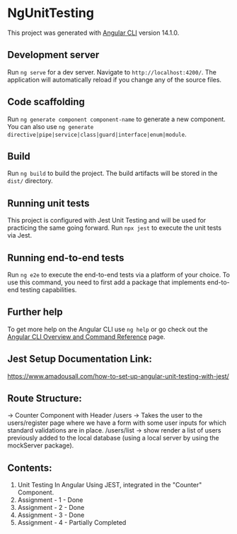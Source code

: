 # NgUnitTesting

This project was generated with [Angular CLI](https://github.com/angular/angular-cli) version 14.1.0.

## Development server

Run `ng serve` for a dev server. Navigate to `http://localhost:4200/`. The application will automatically reload if you change any of the source files.

## Code scaffolding

Run `ng generate component component-name` to generate a new component. You can also use `ng generate directive|pipe|service|class|guard|interface|enum|module`.

## Build

Run `ng build` to build the project. The build artifacts will be stored in the `dist/` directory.

## Running unit tests
This project is configured with Jest Unit Testing and will be used for practicing the same going forward.
Run `npx jest` to execute the unit tests via Jest.

## Running end-to-end tests

Run `ng e2e` to execute the end-to-end tests via a platform of your choice. To use this command, you need to first add a package that implements end-to-end testing capabilities.

## Further help

To get more help on the Angular CLI use `ng help` or go check out the [Angular CLI Overview and Command Reference](https://angular.io/cli) page.

## Jest Setup Documentation Link:
https://www.amadousall.com/how-to-set-up-angular-unit-testing-with-jest/

## Route Structure:
<host> -> Counter Component with Header
<host>/users -> Takes the user to the users/register page where we have a form with some user inputs for which standard validations are in place.
<host>/users/list -> show render a list of users previously added to the local database (using a local server by using the mockServer package). 

## Contents:
1. Unit Testing In Angular Using JEST, integrated in the "Counter" Component. 
2. Assignment - 1 - Done
3. Assignment - 2 - Done
4. Assignment - 3 - Done
5. Assignment - 4 - Partially Completed

